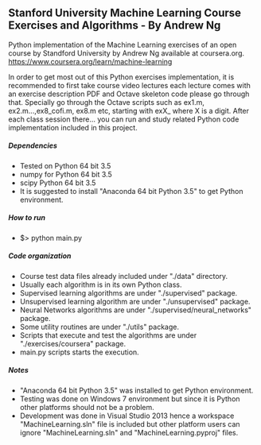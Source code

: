 ## Stanford University Machine Learning Course Exercises and Algorithms - By Andrew Ng 

Python implementation of the Machine Learning exercises of an open course by
Standford University by Andrew Ng available at coursera.org.
https://www.coursera.org/learn/machine-learning

In order to get most out of this Python exercises implementation,
it is recommended to first take course video lectures each lecture
comes with an exercise description PDF and Octave skeleton code
please go through that. Specially go through the Octave scripts
such as ex1.m, ex2.m...,ex8_cofi.m, ex8.m etc, starting
with exX_ where X is a digit.
After each class session there... you can run and study related
Python code implementation included in this project.

  
##### Dependencies

  * Tested on Python 64 bit 3.5
  * numpy for Python 64 bit 3.5
  * scipy Python 64 bit 3.5
  * It is suggested to install "Anaconda 64 bit Python 3.5" to get Python environment.
  
##### How to run
  * $> python main.py
  
##### Code organization
  * Course test data files already included under "./data" directory.
  * Usually each algorithm is in its own Python class.
  * Supervised learning algorithms are under "./supervised" package.
  * Unsupervised learning algorithm are under "./unsupervised" package.
  * Neural Networks algorithms are under "./supervised/neural_networks" package.
  * Some utility routines are under "./utils" package.
  * Scripts that execute and test the algorithms are under "./exercises/coursera" package.
  * main.py scripts starts the execution.
  
##### Notes
  * "Anaconda 64 bit Python 3.5" was installed to get Python environment.
  * Testing was done on Windows 7 environment but since it is Python other platforms should not be a problem.
  * Development was done in Visual Studio 2013 hence a workspace "MachineLearning.sln"
      file is included but other platform users can ignore "MachineLearning.sln" and "MachineLearning.pyproj" files.
